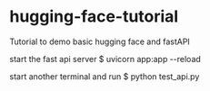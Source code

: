 # hugging-face-tutorial
Tutorial to demo basic hugging face and fastAPI 

start the fast api server
$ uvicorn app:app --reload 

start another terminal and run
$ python test_api.py
